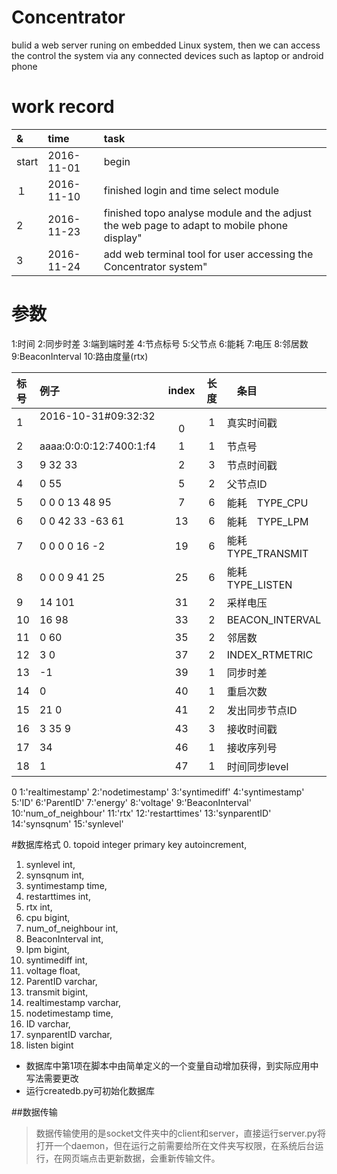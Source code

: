 # Concentrator
bulid a web server runing on embedded Linux system, then we can access the control the system via any connected devices such as laptop or android phone


# work record   

|&|time|task|     
|:--|:--|:--|    
|start|2016-11-01|begin|    
|１|2016-11-10|finished login and time select module|    
| 2|2016-11-23|finished topo analyse module and the adjust the web page to adapt to mobile phone display"|
|3 |2016-11-24|add web terminal tool for user accessing the Concentrator system"|


# 参数
1:时间
2:同步时差
3:端到端时差
4:节点标号
5:父节点
6:能耗
7:电压
8:邻居数
9:BeaconInterval
10:路由度量(rtx)



|标号|例子|index|长度|　条目|
|:--|:--|:--:|:--:|:--|
|1|2016-10-31#09:32:32 　　　|　　　0|1   |真实时间戳  |
|2|aaaa:0:0:0:12:7400:1:f4|   1|1   |节点号  |
|3| 9 32 33               |   2|3   |节点时间戳  |
|4| 0 55 					|   5|2   |父节点ID  |
|5| 0 0 0 13 48 95		|   7|6   |能耗　TYPE_CPU  |
|6| 0 0 42 33 -63 61 		|  13|6   |能耗　TYPE_LPM  |
|7| 0 0 0 0 16 -2 		|  19|6   |能耗　TYPE_TRANSMIT |
|8| 0 0 0 9 41 25 		|  25|6   |能耗　TYPE_LISTEN  |
|9| 14 101 				|  31|2   |采样电压  |
|10| 16 98					|  33|2   |BEACON_INTERVAL  |
|11| 0 60 					|  35|2   |邻居数  |
|12|  3 0 					|  37|2   |INDEX_RTMETRIC  |
|13|  -1 					|  39|1   |同步时差  |
|14|  0 					|  40|1   |重启次数  |
|15|  21 0					|  41|2   |发出同步节点ID  |
|16|  3 35 9   			|  43|3   |接收时间戳  |
|17|  34 					|  46|1   |接收序列号  |
|18| 1 					|  47|1   |时间同步level  |

0
1:'realtimestamp'
2:'nodetimestamp'
3:'syntimediff'
4:'syntimestamp'
5:'ID'
6:'ParentID'
7:'energy'
8:'voltage'
9:'BeaconInterval'
10:'num_of_neighbour'
11:'rtx'
12:'restarttimes'
13:'synparentID'
14:'synsqnum'
15:'synlevel'

#数据库格式
0. topoid integer primary key autoincrement, 
1. synlevel int, 
2. synsqnum int, 
3. syntimestamp time, 
4. restarttimes int,
5. rtx int,
6. cpu bigint,
7. num_of_neighbour int,
8. BeaconInterval int,
9. lpm bigint,
10. syntimediff int,
11. voltage float,
12. ParentID varchar,
13. transmit bigint,
14. realtimestamp varchar,
15. nodetimestamp time,
16. ID varchar,
17. synparentID varchar,
18. listen bigint
* 数据库中第1项在脚本中由简单定义的一个变量自动增加获得，到实际应用中写法需要更改
* 运行createdb.py可初始化数据库

##数据传输
> 数据传输使用的是socket文件夹中的client和server，直接运行server.py将打开一个daemon，但在运行之前需要给所在文件夹写权限，在系统后台运行，在网页端点击更新数据，会重新传输文件。


